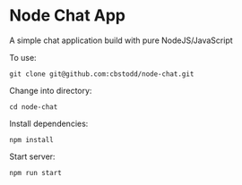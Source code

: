 # Node Chat App

A simple chat application build with pure NodeJS/JavaScript

To use:

    git clone git@github.com:cbstodd/node-chat.git

Change into directory:

    cd node-chat

Install dependencies:

    npm install

Start server:

    npm run start


